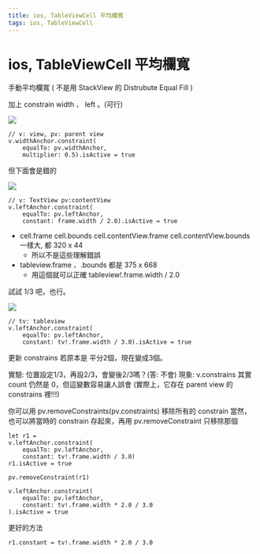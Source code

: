 ```yaml
---
title: ios, TableViewCell 平均欄寬
tags: ios, TableViewCell
---
```

# ios, TableViewCell 平均欄寬

手動平均欄寬 ( 不是用 StackView 的 Distrubute Equal Fill )

加上 constrain width 、 left 。(可行)

![](https://i.imgur.com/9QpHdfB.png)
```swift=
// v: view, pv: parent view
v.widthAnchor.constraint(
    equalTo: pv.widthAnchor, 
    multiplier: 0.5).isActive = true
```

但下面會是錯的

![](https://i.imgur.com/LPpp4ff.png)
```swift=
// v: TextView pv:contentView 
v.leftAnchor.constraint(
    equalTo: pv.leftAnchor, 
    constant: frame.width / 2.0).isActive = true
```
- cell.frame cell.bounds cell.contentView.frame cell.contentView.bounds 一樣大, 都 320 x 44
    - 所以不是這些理解錯誤
- tableview.frame 、.bounds 都是 375 x 668
    - 用這個就可以正確 tableview!.frame.width / 2.0

試試 1/3 吧，也行。

![](https://i.imgur.com/0HQPAyU.png)


```swift=
// tv: tableview
v.leftAnchor.constraint(
    equalTo: pv.leftAnchor, 
    constant: tv!.frame.width / 3.0).isActive = true
```

更新 constrains
若原本是 平分2個，現在變成3個。

實驗: 位置設定1/3，再設2/3，會變後2/3嗎？(答: 不會)
現象: v.constrains 其實 count 仍然是 0，但這變數容易讓人誤會
(實際上，它存在 parent view 的 constrains 裡!!!)

你可以用 pv.removeConstraints(pv.constraints) 移除所有的 constrain
當然，也可以將當時的 constrain 存起來，再用 pv.removeConstraint 只移除那個
```swift=
let r1 =
v.leftAnchor.constraint(
    equalTo: pv.leftAnchor, 
    constant: tv!.frame.width / 3.0)
r1.isActive = true

pv.removeConstraint(r1)

v.leftAnchor.constraint(
    equalTo: pv.leftAnchor,
    constant: tv!.frame.width * 2.0 / 3.0
).isActive = true
```

更好的方法
```swift=
r1.constant = tv!.frame.width * 2.0 / 3.0
```
